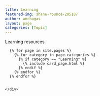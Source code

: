 ```yaml
---
title: Learning
featured-img: shane-rounce-205187
author: amchagas
layout: page
categories: [Topic]
---
```



Learning resources.



<section class="blog">
  <div class="container">
    <div class="post-list" itemscope="" itemtype="http://schema.org/Blog">

      {% for page in site.pages %}
        {% for category in page.categories %}
          {% if category == "Learning" %}
            {% include card_page.html %}
          {% endif %}
        {% endfor %}
      {% endfor %}


    </div>
  </div>
</section>
